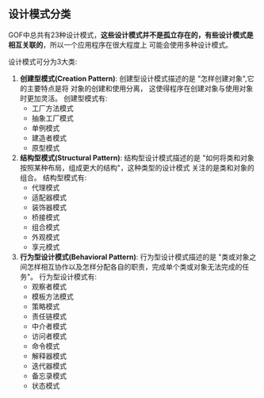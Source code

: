 ## 设计模式分类

GOF中总共有23种设计模式，**这些设计模式并不是孤立存在的，有些设计模式是相互关联的**，所以一个应用程序在很大程度上 可能会使用多种设计模式。

设计模式可分为3大类:

1. **创建型模式(Creation Pattern)**: 创建型设计模式描述的是 "怎样创建对象",它的主要特点是将 对象的创建和使用分离， 这使得程序在创建对象与使用对象时更加灵活。 创建型模式有:
   - 工厂方法模式
   - 抽象工厂模式
   - 单例模式
   - 建造者模式
   - 原型模式
2. **结构型模式(Structural Pattern)**: 结构型设计模式描述的是 "如何将类和对象按照某种布局，组成更大的结构"，这种类型的设计模式 关注的是类和对象的组合。 结构型模式有:
   - 代理模式
   - 适配器模式
   - 装饰器模式
   - 桥接模式
   - 组合模式
   - 外观模式
   - 享元模式
3. **行为型设计模式(Behavioral Pattern)**: 行为型设计模式描述的是 "类或对象之间怎样相互协作以及怎样分配各自的职责，完成单个类或对象无法完成的任务"。 行为型设计模式有:
   - 观察者模式
   - 模板方法模式
   - 策略模式
   - 责任链模式
   - 中介者模式
   - 访问者模式
   - 命令模式
   - 解释器模式
   - 迭代器模式
   - 备忘录模式
   - 状态模式

